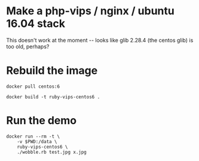 # Make a php-vips / nginx / ubuntu 16.04 stack

This doesn't work at the moment -- looks like glib 2.28.4 (the centos glib) is 
too old, perhaps?

# Rebuild the image

	docker pull centos:6

	docker build -t ruby-vips-centos6 .

# Run the demo

	docker run --rm -t \
		-v $PWD:/data \
		ruby-vips-centos6 \
		./wobble.rb test.jpg x.jpg

